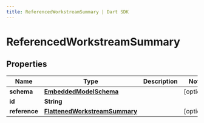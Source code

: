```yaml
---
title: ReferencedWorkstreamSummary | Dart SDK
---
```


# ReferencedWorkstreamSummary

## Properties
Name | Type | Description | Notes
------------ | ------------- | ------------- | -------------
**schema** | [**EmbeddedModelSchema**](EmbeddedModelSchema) |  | [optional] 
**id** | **String** |  | 
**reference** | [**FlattenedWorkstreamSummary**](FlattenedWorkstreamSummary) |  | [optional] 


